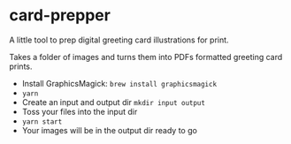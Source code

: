 # card-prepper
A little tool to prep digital greeting card illustrations for print.

Takes a folder of images and turns them into PDFs formatted greeting card prints.

- Install GraphicsMagick: `brew install graphicsmagick`
- `yarn`
- Create an input and output dir `mkdir input output`
- Toss your files into the input dir
- `yarn start`
- Your images will be in the output dir ready to go
